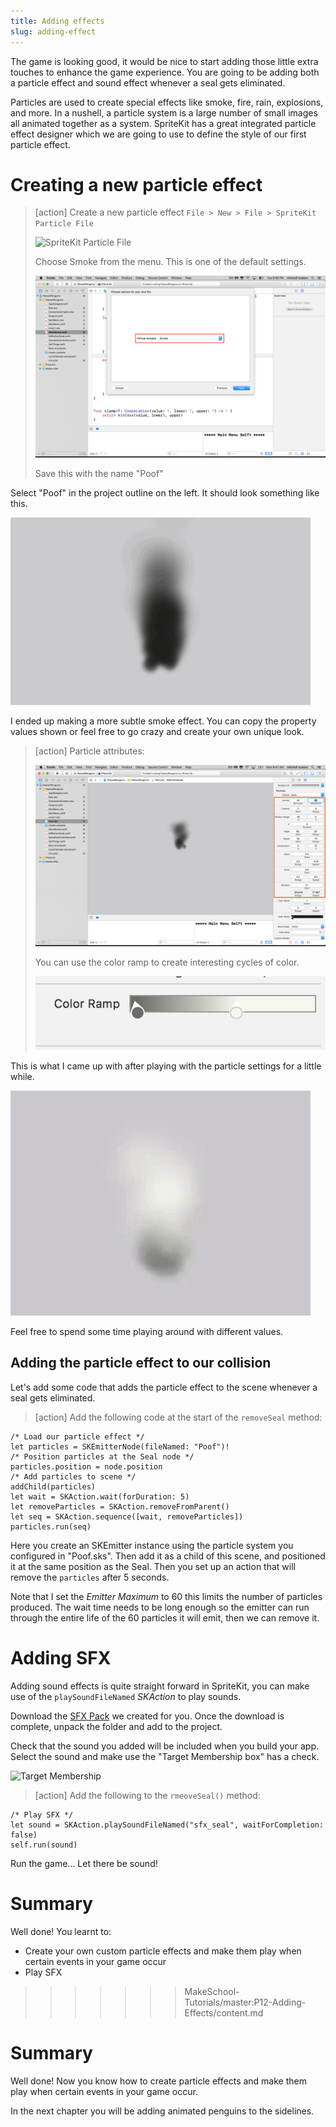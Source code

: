 ```yaml
---
title: Adding effects
slug: adding-effect
---
```


The game is looking good, it would be nice to start adding those little extra touches to enhance the game 
experience. You are going to be adding both a particle effect and sound effect whenever a seal gets 
eliminated. 

Particles are used to create special effects like smoke, fire, rain, explosions, and more. In a nushell, 
a particle system is a large number of small images all animated together as a system. SpriteKit has a 
great integrated particle effect designer which we are going to use to define the style of our first 
particle effect. 

# Creating a new particle effect

> [action]
> Create a new particle effect `File > New > File > SpriteKit Particle File`
>
> ![SpriteKit Particle File](../Tutorial-Images/p12-01-particle-emitter.png)
>
> Choose Smoke from the menu. This is one of the default settings. 
> 
> ![SpriteKit Particle File](../Tutorial-Images/p12-02-smoke.png)
>
> Save this with the name "Poof"
>

Select "Poof" in the project outline on the left. It should look something like this.

![SpriteKit Particle Black Smoke](../Tutorial-Images/animated_black_smoke.gif)

I ended up making a more subtle smoke effect. You can copy the property values shown 
or feel free to go crazy and create your own unique look.

> [action]
> Particle attributes:
>
> ![Particle Attributes 1](../Tutorial-Images/p12-03particle-settings.png)
>
> You can use the color ramp to create interesting cycles of color.
>
> ![Particle Attributes 2](../Tutorial-Images/xcode_spritekit_particle_2.png)
>

This is what I came up with after playing with the particle settings for a little while. 

![SpriteKit Particle Grey Smoke](../Tutorial-Images/animated_grey_smoke.gif)

Feel free to spend some time playing around with different values.

## Adding the particle effect to our collision

Let's add some code that adds the particle effect to the scene whenever a seal gets 
eliminated.

> [action]
> Add the following code at the start of the `removeSeal` method:
>
```
/* Load our particle effect */
let particles = SKEmitterNode(fileNamed: "Poof")!
/* Position particles at the Seal node */
particles.position = node.position
/* Add particles to scene */
addChild(particles)
let wait = SKAction.wait(forDuration: 5)
let removeParticles = SKAction.removeFromParent()
let seq = SKAction.sequence([wait, removeParticles])
particles.run(seq)
```
>

Here you create an SKEmitter instance using the particle system you configured in "Poof.sks". Then 
add it as a child of this scene, and positioned it at the same position as the Seal. 
Then you set up an action that will remove the `particles` after 5 seconds. 

Note that I set the *Emitter Maximum* to 60 this limits the number of particles produced. 
The wait time needs to be long enough so the emitter can run through the entire life of 
the 60 particles it will emit, then we can remove it. 

# Adding SFX

Adding sound effects is quite straight forward in SpriteKit, you can make use of the `playSoundFileNamed` *SKAction* 
to play sounds.

Download the [SFX Pack](https://github.com/MakeSchool-Tutorials/Peeved-Penguins-SpriteKit-Swift/raw/master/SFX.zip) we
created for you. Once the download is complete, unpack the folder and add
to the project.

Check that the sound you added will be included when you build your app. Select the sound and make use the 
"Target Membership box" has a check. 

![Target Membership](../Tutorial-Images/p12-11-add-target-sound.png)

> [action]
> Add the following to the `rmeoveSeal()` method:
>
```
/* Play SFX */
let sound = SKAction.playSoundFileNamed("sfx_seal", waitForCompletion: false)
self.run(sound)
```
>

Run the game... Let there be sound!

# Summary

Well done! You learnt to:

- Create your own custom particle effects and make them play when certain events in your game occur
- Play SFX
>>>>>>> MakeSchool-Tutorials/master:P12-Adding-Effects/content.md

# Summary

Well done! Now you know how to create particle effects and make them play when certain 
events in your game occur.

In the next chapter you will be adding animated penguins to the sidelines.
